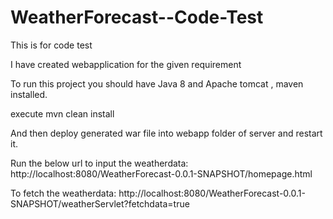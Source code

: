 # WeatherForecast--Code-Test
This is for code test

I have created webapplication for the given requirement

To run this project you should have Java 8 and Apache tomcat , maven installed.

execute mvn clean install

And then deploy generated war file into webapp folder of server and restart it.

Run the below url to input the weatherdata:
http://localhost:8080/WeatherForecast-0.0.1-SNAPSHOT/homepage.html

To fetch the weatherdata:
http://localhost:8080/WeatherForecast-0.0.1-SNAPSHOT/weatherServlet?fetchdata=true



